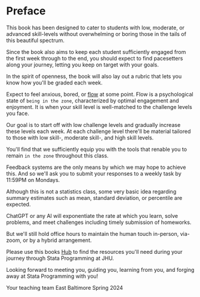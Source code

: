 # Preface

This book has been designed to cater to students with low, moderate, or advanced skill-levels without overwhelming or boring those in the tails of this beautiful spectrum. 

Since the book also aims to keep each student sufficiently engaged from the first week through to the end, you should expect to find pacesetters along your journey, letting you keep on target with your goals.

In the spirit of openness, the book will also lay out a rubric that lets you know how you'll be graded each week.

Expect to feel anxious, bored, or [flow](flow.ipynb) at some point. Flow is a psychological state of `being in the zone`, characterized by optimal engagement and enjoyment. It is when your skill level is well-matched to the challenge levels you face.

Our goal is to start off with low challenge levels and gradually increase these levels each week. At each challenge level there'll be material tailored to those with low skill-, moderate skill-, and high skill levels.

You'll find that we sufficiently equip you with the tools that renable you to remain `in the zone` throughout this class.

Feedback systems are the only means by which we may hope to achieve this. And so we'll ask you to submit your responses to a weekly task by 11:59PM on Mondays.

Although this is not a statistics class, some very basic idea regarding summary estimates such as mean, standard deviation, or percentile are expected.

ChatGPT or any AI will exponentiate the rate at which you learn, solve problems, and meet challenges including timely submission of homeworks.

But we'll still hold office hours to maintain the human touch in-person, via-zoom, or by a hybrid arrangement. 

Please use this books [Hub](hub.ipynb) to find the resources you'll need during your journey through Stata Programming at JHU.

Looking forward to meeting you, guiding you, learning from you, and forging away at Stata Programming with you!

Your teaching team
East Baltimore
Spring 2024

```{tableofcontents}
```
